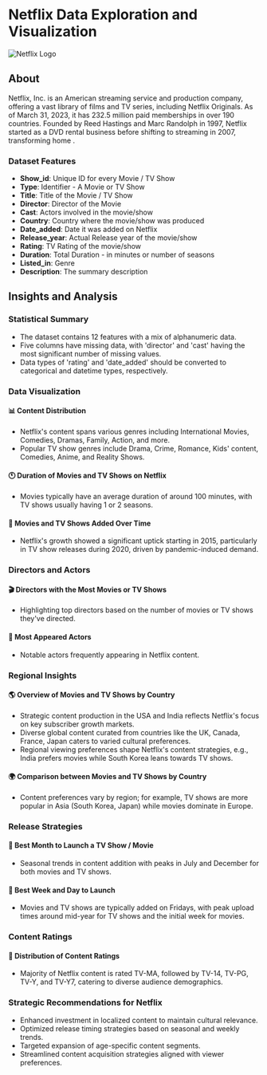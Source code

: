 # Netflix Data Exploration and Visualization

![Netflix Logo](https://upload.wikimedia.org/wikipedia/commons/0/08/Netflix_2015_logo.svg)

## About

Netflix, Inc. is an American streaming service and production company, offering a vast library of films and TV series, including Netflix Originals. As of March 31, 2023, it has 232.5 million paid memberships in over 190 countries. Founded by Reed Hastings and Marc Randolph in 1997, Netflix started as a DVD rental business before shifting to streaming in 2007, transforming home .

### Dataset Features

- **Show_id**: Unique ID for every Movie / TV Show
- **Type**: Identifier - A Movie or TV Show
- **Title**: Title of the Movie / TV Show
- **Director**: Director of the Movie
- **Cast**: Actors involved in the movie/show
- **Country**: Country where the movie/show was produced
- **Date_added**: Date it was added on Netflix
- **Release_year**: Actual Release year of the movie/show
- **Rating**: TV Rating of the movie/show
- **Duration**: Total Duration - in minutes or number of seasons
- **Listed_in**: Genre
- **Description**: The summary description

## Insights and Analysis

### Statistical Summary

- The dataset contains 12 features with a mix of alphanumeric data.
- Five columns have missing data, with 'director' and 'cast' having the most significant number of missing values.
- Data types of 'rating' and 'date_added' should be converted to categorical and datetime types, respectively.

### Data Visualization

#### 📊 Content Distribution


- Netflix's content spans various genres including International Movies, Comedies, Dramas, Family, Action, and more.
- Popular TV show genres include Drama, Crime, Romance, Kids' content, Comedies, Anime, and Reality Shows.

#### 🕚 Duration of Movies and TV Shows on Netflix



- Movies typically have an average duration of around 100 minutes, with TV shows usually having 1 or 2 seasons.

#### 📅 Movies and TV Shows Added Over Time


- Netflix's growth showed a significant uptick starting in 2015, particularly in TV show releases during 2020, driven by pandemic-induced demand.

### Directors and Actors

#### 🎬 Directors with the Most Movies or TV Shows



- Highlighting top directors based on the number of movies or TV shows they've directed.

#### 🕺 Most Appeared Actors



- Notable actors frequently appearing in Netflix content.

### Regional Insights

#### 🌎 Overview of Movies and TV Shows by Country


- Strategic content production in the USA and India reflects Netflix's focus on key subscriber growth markets.
- Diverse global content curated from countries like the UK, Canada, France, Japan caters to varied cultural preferences.
- Regional viewing preferences shape Netflix's content strategies, e.g., India prefers movies while South Korea leans towards TV shows.

#### 🌍 Comparison between Movies and TV Shows by Country



- Content preferences vary by region; for example, TV shows are more popular in Asia (South Korea, Japan) while movies dominate in Europe.

### Release Strategies

#### 📅 Best Month to Launch a TV Show / Movie



- Seasonal trends in content addition with peaks in July and December for both movies and TV shows.

#### 📆 Best Week and Day to Launch



- Movies and TV shows are typically added on Fridays, with peak upload times around mid-year for TV shows and the initial week for movies.

### Content Ratings

#### 🍿 Distribution of Content Ratings



- Majority of Netflix content is rated TV-MA, followed by TV-14, TV-PG, TV-Y, and TV-Y7, catering to diverse audience demographics.

### Strategic Recommendations for Netflix

- Enhanced investment in localized content to maintain cultural relevance.
- Optimized release timing strategies based on seasonal and weekly trends.
- Targeted expansion of age-specific content segments.
- Streamlined content acquisition strategies aligned with viewer preferences.
